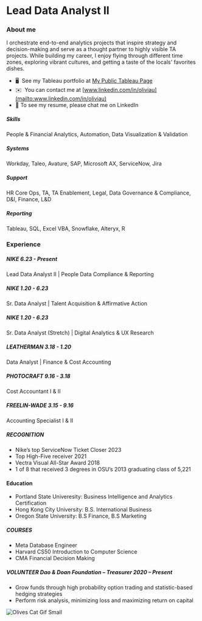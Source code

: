 # Lead Data Analyst II

### About me 
I orchestrate end-to-end analytics projects that inspire strategy and decision-making and serve as a thought partner to highly visible TA projects. While building my career, I enjoy flying through different time zones, exploring vibrant cultures, and getting a taste of the locals' favorites dishes.
* 🖥️  See my Tableau portfolio at [My Public Tableau Page](http://rb.gy/appacu)
* ✉️  You can contact me at [www.linkedin.com/in/oliviau](mailto:www.linkedin.com/in/oliviau)
* 💬  To see my resume, please chat me on LinkedIn 

##### Skills		
People & Financial Analytics, Automation, Data Visualization & Validation 

##### Systems 
Workday, Taleo, Avature, SAP, Microsoft AX, ServiceNow, Jira

##### Support 
HR Core Ops, TA, TA Enablement, Legal, Data Governance & Compliance, D&I, Finance, L&D

##### Reporting 
Tableau, SQL, Excel VBA, Snowflake, Alteryx, R

### Experience

##### NIKE	 6.23 - Present
Lead Data Analyst II | People Data Compliance & Reporting 		 
      
##### NIKE	 1.20 - 6.23
Sr. Data Analyst | Talent Acquisition & Affirmative Action 	                                    

##### NIKE	 1.20 - 6.23
Sr. Data Analyst (Stretch) | Digital Analytics & UX Research  		    

##### LEATHERMAN 3.18 - 1.20	 
Data Analyst | Finance & Cost Accounting		     

##### PHOTOCRAFT	9.16 - 3.18
Cost Accountant I & II					     

##### FREELIN-WADE	3.15 - 9.16
Accounting Specialist I & II 		                               

##### RECOGNITION 
* Nike’s top ServiceNow Ticket Closer 2023
* Top High-Five receiver 2021
* Vectra Visual All-Star Award 2018 
* 1 of 8 that received 3 degrees in OSU’s 2013 graduating class of 5,221

#### Education
* Portland State Univeresity: Business Intelligence and Analytics Certification
* Hong Kong City University: B.S. International Business
* Oregon State University: B.S Finance, B.S Marketing
  
##### COURSES	
* Meta Database Engineer
* Harvard CS50 Introduction to Computer Science
* CMA Financial Decision Making 
 
##### VOLUNTEER 	Dao & Doan Foundation – Treasurer 2020 – Present
* Grow funds through high probability option trading and statistic-based hedging strategies
* Perform risk analysis, minimizing loss and maximizing return on capital	    

![Olives Cat Gif Small](https://github.com/oliviasportfolio/oliviasportfolio/assets/30008823/f44db085-717b-4802-a707-b4d6c374255f)


<!--
**oliviasportfolio/oliviasportfolio** is a ✨ _special_ ✨ repository because its `README.md` (this file) appears on your GitHub profile.
### Hi there 👋
Here are some ideas to get you started:

- 🔭 I’m currently working on ...
- 🌱 I’m currently learning ...
- 👯 I’m looking to collaborate on ...
- 🤔 I’m looking for help with ...
- 💬 Ask me about ...
- 📫 How to reach me: ...
- 😄 Pronouns: ...
- ⚡ Fun fact: ...
-->
